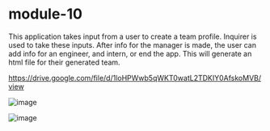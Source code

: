 # module-10

This application takes input from a user to create a team profile. Inquirer is used to take these inputs. After info for the manager is made, the user can add info for an engineer, and intern, or end the app. This will generate an html file for their generated team.

https://drive.google.com/file/d/1loHPWwb5qWKT0watL2TDKIY0AfskoMVB/view

![image](https://user-images.githubusercontent.com/92134569/149703170-a2b921ac-d5c1-4a8d-835b-4fa54cd4c6a0.png)

![image](https://user-images.githubusercontent.com/92134569/149703098-d6d5f14a-a73f-4658-821e-cab781956dd5.png)
